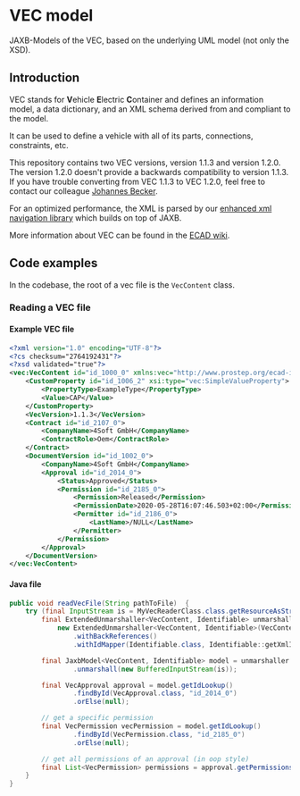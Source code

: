 ﻿# VEC model
JAXB-Models of the VEC, based on the underlying UML model (not only the XSD).

## Introduction
VEC stands for **V**ehicle **E**lectric **C**ontainer and defines an information model, a data dictionary, and
an XML schema derived from and compliant to the model.

It can be used to define a vehicle with all of its parts, connections, constraints, etc. 

This repository contains two VEC versions, version 1.1.3 and version 1.2.0.
The version 1.2.0 doesn't provide a backwards compatibility to version 1.1.3.
If you have trouble converting from VEC 1.1.3 to VEC 1.2.0, feel free to
contact our colleague [Johannes Becker](mailo:becker@4soft.de?subject=VEC%20Compability%20layer).

For an optimized performance, the XML is parsed by our
[enhanced xml navigation library](https://github.com/4Soft-de/jaxb-enhanced-navigation) which builds on top of JAXB.

More information about VEC can be found in the [ECAD wiki](https://ecad-wiki.prostep.org/specifications/vec).

## Code examples

In the codebase, the root of a vec file is the `VecContent` class.

### Reading a VEC file
#### Example VEC file
```xml
<?xml version="1.0" encoding="UTF-8"?>
<?cs checksum="2764192431"?>
<?xsd validated="true"?>
<vec:VecContent id="id_1000_0" xmlns:vec="http://www.prostep.org/ecad-if/2011/vec" xmlns:xsi="http://www.w3.org/2001/XMLSchema-instance" xmlns:xs="http://www.w3.org/2001/XMLSchema">
	<CustomProperty id="id_1006_2" xsi:type="vec:SimpleValueProperty">
		<PropertyType>ExampleType</PropertyType>
		<Value>CAP</Value>
	</CustomProperty>
	<VecVersion>1.1.3</VecVersion>
	<Contract id="id_2107_0">
		<CompanyName>4Soft GmbH</CompanyName>
		<ContractRole>Oem</ContractRole>
	</Contract>
	<DocumentVersion id="id_1002_0">
		<CompanyName>4Soft GmbH</CompanyName>
		<Approval id="id_2014_0">
			<Status>Approved</Status>
			<Permission id="id_2185_0">
				<Permission>Released</Permission>
				<PermissionDate>2020-05-28T16:07:46.503+02:00</PermissionDate>
				<Permitter id="id_2186_0">
					<LastName>/NULL</LastName>
				</Permitter>
			</Permission>
		</Approval>
	</DocumentVersion>
</vec:VecContent>
```

#### Java file
```java
public void readVecFile(String pathToFile)  {
    try (final InputStream is = MyVecReaderClass.class.getResourceAsStream(pathToFile)) {
        final ExtendedUnmarshaller<VecContent, Identifiable> unmarshaller =
            new ExtendedUnmarshaller<VecContent, Identifiable>(VecContent.class)
                .withBackReferences()
                .withIdMapper(Identifiable.class, Identifiable::getXmlId);

        final JaxbModel<VecContent, Identifiable> model = unmarshaller
                .unmarshall(new BufferedInputStream(is));

        final VecApproval approval = model.getIdLookup()
                .findById(VecApproval.class, "id_2014_0")
                .orElse(null);

        // get a specific permission
        final VecPermission vecPermission = model.getIdLookup()
                .findById(VecPermission.class, "id_2185_0")
                .orElse(null);

        // get all permissions of an approval (in oop style)
        final List<VecPermission> permissions = approval.getPermissions();
    }
}
```